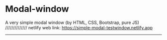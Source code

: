# Modal-window
A very simple modal window (by HTML, CSS, Bootstrap, pure JS)
//////////////
netlify web link: https://simple-modal-testwindow.netlify.app
**************
